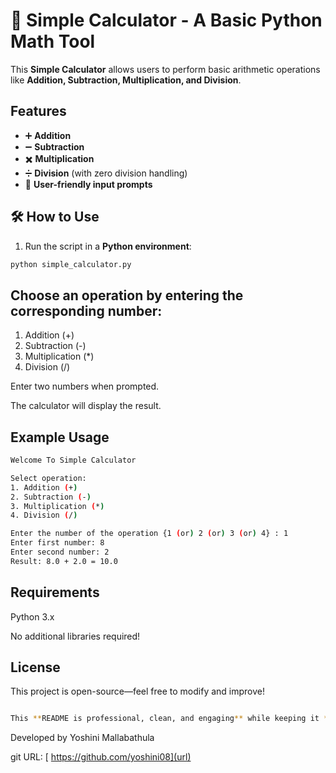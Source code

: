 # 🧮 Simple Calculator - A Basic Python Math Tool

This **Simple Calculator** allows users to perform basic arithmetic operations like **Addition, Subtraction, Multiplication, and Division**.

##  Features

- ➕ **Addition**  
- ➖ **Subtraction**  
- ✖️ **Multiplication**  
- ➗ **Division** (with zero division handling)  
- 📏 **User-friendly input prompts**  

## 🛠️ How to Use

1. Run the script in a **Python environment**:

```bash
python simple_calculator.py
```
## Choose an operation by entering the corresponding number:

1. Addition (+)
2. Subtraction (-)
3. Multiplication (*)
4. Division (/)

Enter two numbers when prompted.

The calculator will display the result.

 ## Example Usage

 ```bash
Welcome To Simple Calculator

Select operation:
1. Addition (+)
2. Subtraction (-)
3. Multiplication (*)
4. Division (/)

Enter the number of the operation {1 (or) 2 (or) 3 (or) 4} : 1
Enter first number: 8
Enter second number: 2
Result: 8.0 + 2.0 = 10.0
```
## Requirements

Python 3.x

No additional libraries required!

##  License

This project is open-source—feel free to modify and improve! 

```bash

This **README is professional, clean, and engaging** while keeping it **short and sweet**. Let me know if you want changes! 🚀💡
```
 Developed by Yoshini Mallabathula

git URL: [ https://github.com/yoshini08](url)










